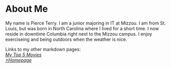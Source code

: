 # About Me
<p> My name is Pierce Terry. I am a junior majoring in IT at Mizzou. I am from St. Louis, but was born in North Carolina where I lived for a short time. I now reside in downtime Columbia right next to the Mizzou campus. I enjoy exerciseing and being outdoors when the weather is nice. </p>

 Links to my other markdown pages: 
 \
[<em>My Top 5 Movies</em>](List.md)
\
[<em>>Homepage</em>](README.md)
